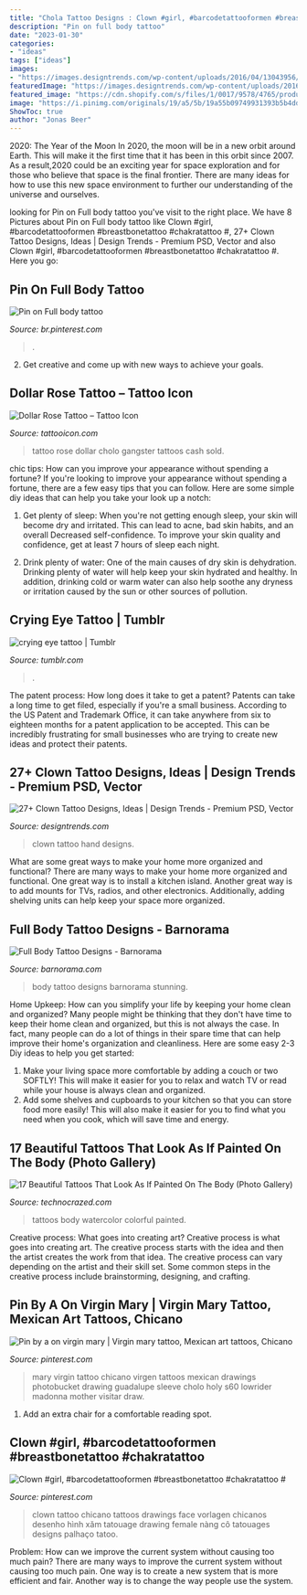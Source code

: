 ```yaml
---
title: "Chola Tattoo Designs : Clown #girl, #barcodetattooformen #breastbonetattoo #chakratattoo #"
description: "Pin on full body tattoo"
date: "2023-01-30"
categories:
- "ideas"
tags: ["ideas"]
images:
- "https://images.designtrends.com/wp-content/uploads/2016/04/13043956/Tattoo-Clown-on-Hand.jpg"
featuredImage: "https://images.designtrends.com/wp-content/uploads/2016/04/13043956/Tattoo-Clown-on-Hand.jpg"
featured_image: "https://cdn.shopify.com/s/files/1/0017/9578/4765/products/rose_1024x1024.jpg?v=1572530442"
image: "https://i.pinimg.com/originals/19/a5/5b/19a55b09749931393b5b4ddbd0952272.jpg"
ShowToc: true
author: "Jonas Beer"
---
```



2020: The Year of the Moon
In 2020, the moon will be in a new orbit around Earth. This will make it the first time that it has been in this orbit since 2007. As a result,2020 could be an exciting year for space exploration and for those who believe that space is the final frontier. There are many ideas for how to use this new space environment to further our understanding of the universe and ourselves.

	

		
looking for Pin on Full body tattoo you've visit to the right place. We have 8 Pictures about Pin on Full body tattoo like Clown #girl, #barcodetattooformen #breastbonetattoo #chakratattoo #, 27+ Clown Tattoo Designs, Ideas | Design Trends - Premium PSD, Vector and also Clown #girl, #barcodetattooformen #breastbonetattoo #chakratattoo #. Here you go:
		
    
## Pin On Full Body Tattoo

<img loading=lazy src="https://i.pinimg.com/originals/19/a5/5b/19a55b09749931393b5b4ddbd0952272.jpg" onerror="this.onerror=null;this.src='https://tse2.mm.bing.net/th?id=OIP.C4T7G-pr9gPFafXIxi4ZiQHaIK&amp;pid=15.1';" alt="Pin on Full body tattoo">

_Source: br.pinterest.com_

>. 

	

2. Get creative and come up with new ways to achieve your goals.

    
## Dollar Rose Tattoo – Tattoo Icon

<img loading=lazy src="https://cdn.shopify.com/s/files/1/0017/9578/4765/products/rose_1024x1024.jpg?v=1572530442" onerror="this.onerror=null;this.src='https://tse2.mm.bing.net/th?id=OIP.xZdHFWa47jtG1o7tyCXJ_gHaHa&amp;pid=15.1';" alt="Dollar Rose Tattoo – Tattoo Icon">

_Source: tattooicon.com_

>tattoo rose dollar cholo gangster tattoos cash sold. 

	

chic tips: How can you improve your appearance without spending a fortune?
If you're looking to improve your appearance without spending a fortune, there are a few easy tips that you can follow. Here are some simple diy ideas that can help you take your look up a notch:
1. Get plenty of sleep: When you're not getting enough sleep, your skin will become dry and irritated. This can lead to acne, bad skin habits, and an overall Decreased self-confidence. To improve your skin quality and confidence, get at least 7 hours of sleep each night.

2. Drink plenty of water: One of the main causes of dry skin is dehydration. Drinking plenty of water will help keep your skin hydrated and healthy. In addition, drinking cold or warm water can also help soothe any dryness or irritation caused by the sun or other sources of pollution.


    
## Crying Eye Tattoo | Tumblr

<img loading=lazy src="https://78.media.tumblr.com/6388bd554e2feac7f5498e845bc2a525/tumblr_ow22n4QCKc1vcin1co1_500.jpg" onerror="this.onerror=null;this.src='https://tse4.mm.bing.net/th?id=OIP.RpC6WEsjdICtz1PFkWrPvQHaJQ&amp;pid=15.1';" alt="crying eye tattoo | Tumblr">

_Source: tumblr.com_

>. 

	

The patent process: How long does it take to get a patent?
Patents can take a long time to get filed, especially if you're a small business. According to the US Patent and Trademark Office, it can take anywhere from six to eighteen months for a patent application to be accepted. This can be incredibly frustrating for small businesses who are trying to create new ideas and protect their patents.

    
## 27+ Clown Tattoo Designs, Ideas | Design Trends - Premium PSD, Vector

<img loading=lazy src="https://images.designtrends.com/wp-content/uploads/2016/04/13043956/Tattoo-Clown-on-Hand.jpg" onerror="this.onerror=null;this.src='https://tse2.mm.bing.net/th?id=OIP.6uVvJ4vPumhRZ8QgBgJq5wHaHa&amp;pid=15.1';" alt="27+ Clown Tattoo Designs, Ideas | Design Trends - Premium PSD, Vector">

_Source: designtrends.com_

>clown tattoo hand designs. 

	

What are some great ways to make your home more organized and functional?
There are many ways to make your home more organized and functional. One great way is to install a kitchen island. Another great way is to add mounts for TVs, radios, and other electronics. Additionally, adding shelving units can help keep your space more organized.

    
## Full Body Tattoo Designs - Barnorama

<img loading=lazy src="http://www.barnorama.com/wp-content/images/2013/01/Full-Body-Tattoo-Designs/10-Full-Body-Tattoo-Designs.jpg" onerror="this.onerror=null;this.src='https://tse2.mm.bing.net/th?id=OIP.3c0d0vPjWn0uMiGCtYAIdQHaLM&amp;pid=15.1';" alt="Full Body Tattoo Designs - Barnorama">

_Source: barnorama.com_

>body tattoo designs barnorama stunning. 

	

Home Upkeep: How can you simplify your life by keeping your home clean and organized?
Many people might be thinking that they don't have time to keep their home clean and organized, but this is not always the case. In fact, many people can do a lot of things in their spare time that can help improve their home's organization and cleanliness. Here are some easy 2-3 Diy ideas to help you get started: 
1. Make your living space more comfortable by adding a couch or two SOFTLY! This will make it easier for you to relax and watch TV or read while your house is always clean and organized. 
2. Add some shelves and cupboards to your kitchen so that you can store food more easily! This will also make it easier for you to find what you need when you cook, which will save time and energy. 

    
## 17 Beautiful Tattoos That Look As If Painted On The Body (Photo Gallery)

<img loading=lazy src="http://www.technocrazed.com/wp-content/uploads/2013/10/Beautiful-multicolored-Tattoos-19.jpg" onerror="this.onerror=null;this.src='https://tse1.mm.bing.net/th?id=OIP.ENBLtuXrmNuTSIHR8ozongHaKZ&amp;pid=15.1';" alt="17 Beautiful Tattoos That Look As If Painted On The Body (Photo Gallery)">

_Source: technocrazed.com_

>tattoos body watercolor colorful painted. 

	

Creative process: What goes into creating art?
Creative process is what goes into creating art. The creative process starts with the idea and then the artist creates the work from that idea. The creative process can vary depending on the artist and their skill set. Some common steps in the creative process include brainstorming, designing, and crafting.

    
## Pin By A On Virgin Mary | Virgin Mary Tattoo, Mexican Art Tattoos, Chicano

<img loading=lazy src="https://i.pinimg.com/736x/e9/c8/a5/e9c8a5ad42e8acf485badc1b49a10758--virgin-mary-draw.jpg" onerror="this.onerror=null;this.src='https://tse1.mm.bing.net/th?id=OIP.4OMP15ji4fSM_fWC9tcYfAAAAA&amp;pid=15.1';" alt="Pin by a on virgin mary | Virgin mary tattoo, Mexican art tattoos, Chicano">

_Source: pinterest.com_

>mary virgin tattoo chicano virgen tattoos mexican drawings photobucket drawing guadalupe sleeve cholo holy s60 lowrider madonna mother visitar draw. 

	

1. Add an extra chair for a comfortable reading spot.

    
## Clown #girl, #barcodetattooformen #breastbonetattoo #chakratattoo #

<img loading=lazy src="https://i.pinimg.com/736x/db/bd/64/dbbd64a9b518d29cc49c6e9cb27223f0.jpg" onerror="this.onerror=null;this.src='https://tse1.mm.bing.net/th?id=OIP.q9qRgM1GyO0RCZookQKeEwHaJE&amp;pid=15.1';" alt="Clown #girl, #barcodetattooformen #breastbonetattoo #chakratattoo #">

_Source: pinterest.com_

>clown tattoo chicano tattoos drawings face vorlagen chicanos desenho hình xăm tatouage drawing female nàng cô tatouages designs palhaço tatoo. 

	

Problem: How can we improve the current system without causing too much pain?
There are many ways to improve the current system without causing too much pain. One way is to create a new system that is more efficient and fair. Another way is to change the way people use the system.

